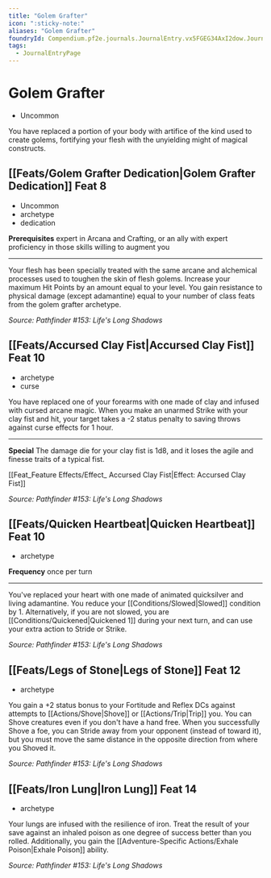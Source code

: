 ```yaml
---
title: "Golem Grafter"
icon: ":sticky-note:"
aliases: "Golem Grafter"
foundryId: Compendium.pf2e.journals.JournalEntry.vx5FGEG34AxI2dow.JournalEntryPage.qlQSYjCwnoCzfto2
tags:
  - JournalEntryPage
---
```


# Golem Grafter
*   Uncommon

You have replaced a portion of your body with artifice of the kind used to create golems, fortifying your flesh with the unyielding might of magical constructs.

## [[Feats/Golem Grafter Dedication|Golem Grafter Dedication]] Feat 8

*   Uncommon
*   archetype
*   dedication

**Prerequisites** expert in Arcana and Crafting, or an ally with expert proficiency in those skills willing to augment you

* * *

Your flesh has been specially treated with the same arcane and alchemical processes used to toughen the skin of flesh golems. Increase your maximum Hit Points by an amount equal to your level. You gain resistance to physical damage (except adamantine) equal to your number of class feats from the golem grafter archetype.

_Source: Pathfinder #153: Life's Long Shadows_

## [[Feats/Accursed Clay Fist|Accursed Clay Fist]] Feat 10

*   archetype
*   curse

You have replaced one of your forearms with one made of clay and infused with cursed arcane magic. When you make an unarmed Strike with your clay fist and hit, your target takes a -2 status penalty to saving throws against curse effects for 1 hour.

* * *

**Special** The damage die for your clay fist is 1d8, and it loses the agile and finesse traits of a typical fist.

[[Feat_Feature Effects/Effect_ Accursed Clay Fist|Effect: Accursed Clay Fist]]

_Source: Pathfinder #153: Life's Long Shadows_

## [[Feats/Quicken Heartbeat|Quicken Heartbeat]] Feat 10

*   archetype

**Frequency** once per turn

* * *

You've replaced your heart with one made of animated quicksilver and living adamantine. You reduce your [[Conditions/Slowed|Slowed]] condition by 1. Alternatively, if you are not slowed, you are [[Conditions/Quickened|Quickened 1]] during your next turn, and can use your extra action to Stride or Strike.

_Source: Pathfinder #153: Life's Long Shadows_

## [[Feats/Legs of Stone|Legs of Stone]] Feat 12

*   archetype

You gain a +2 status bonus to your Fortitude and Reflex DCs against attempts to [[Actions/Shove|Shove]] or [[Actions/Trip|Trip]] you. You can Shove creatures even if you don't have a hand free. When you successfully Shove a foe, you can Stride away from your opponent (instead of toward it), but you must move the same distance in the opposite direction from where you Shoved it.

_Source: Pathfinder #153: Life's Long Shadows_

## [[Feats/Iron Lung|Iron Lung]] Feat 14

*   archetype

Your lungs are infused with the resilience of iron. Treat the result of your save against an inhaled poison as one degree of success better than you rolled. Additionally, you gain the [[Adventure-Specific Actions/Exhale Poison|Exhale Poison]] ability.

_Source: Pathfinder #153: Life's Long Shadows_